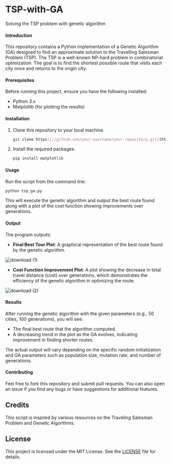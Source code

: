 # TSP-with-GA
 Solving the TSP problem with genetic algorithm
#### Introduction
This repository contains a Python implementation of a Genetic Algorithm (GA) designed to find an approximate solution to the Travelling Salesman Problem (TSP). The TSP is a well-known NP-hard problem in combinatorial optimization. The goal is to find the shortest possible route that visits each city once and returns to the origin city.

#### Prerequisites
Before running this project, ensure you have the following installed:
- Python 3.x
- Matplotlib (for plotting the results)

#### Installation
1. Clone this repository to your local machine.
   ```bash
   git clone https:[//github.com/your-username/your-repository.git](https://github.com/Merfa2001/TSP-with-GA.git)
   ```
2. Install the required packages.
   ```bash
   pip install matplotlib
   ```

#### Usage
Run the script from the command line:
```bash
python tsp_ga.py
```

This will execute the genetic algorithm and output the best route found along with a plot of the cost function showing improvements over generations.

#### Output
The program outputs:
- **Final Best Tour Plot**: A graphical representation of the best route found by the genetic algorithm.
  
![download (1)](https://github.com/Merfa2001/TSP-with-GA/assets/146805956/ad8b02a9-cbc3-4b94-ad2b-b311209dea57)

- **Cost Function Improvement Plot**: A plot showing the decrease in total travel distance (cost) over generations, which demonstrates the efficiency of the genetic algorithm in optimizing the route.
  
![download (2)](https://github.com/Merfa2001/TSP-with-GA/assets/146805956/ff6c4e66-896a-4260-8a84-0f1621bd3cc4)

#### Results
After running the genetic algorithm with the given parameters (e.g., 50 cities, 100 generations), you will see:
- The final best route that the algorithm computed.
- A decreasing trend in the plot as the GA evolves, indicating improvement in finding shorter routes.

The actual output will vary depending on the specific random initialization and GA parameters such as population size, mutation rate, and number of generations.

#### Contributing
Feel free to fork this repository and submit pull requests. You can also open an issue if you find any bugs or have suggestions for additional features.

## Credits

This script is inspired by various resources on the Traveling Salesman Problem and Genetic Algorithms.

## License

This project is licensed under the MIT License. See the [LICENSE](LICENSE) file for details.
